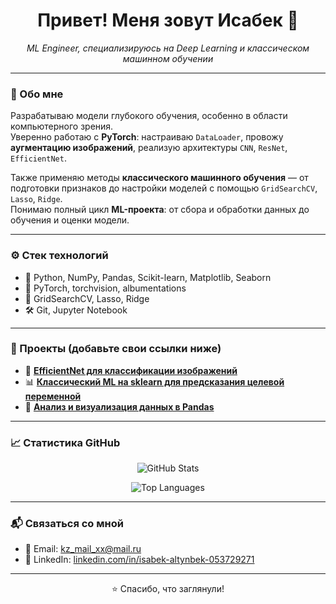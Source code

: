 <h1 align="center">Привет! Меня зовут Исабек 👋</h1>

<p align="center">
  <i>ML Engineer, специализируюсь на Deep Learning и классическом машинном обучении</i>
</p>

---

### 🧠 Обо мне

Разрабатываю модели глубокого обучения, особенно в области компьютерного зрения.  
Уверенно работаю с **PyTorch**: настраиваю `DataLoader`, провожу **аугментацию изображений**, реализую архитектуры `CNN`, `ResNet`, `EfficientNet`.

Также применяю методы **классического машинного обучения** — от подготовки признаков до настройки моделей с помощью `GridSearchCV`, `Lasso`, `Ridge`.  
Понимаю полный цикл **ML-проекта**: от сбора и обработки данных до обучения и оценки модели.

---

### ⚙️ Стек технологий

- 🐍 Python, NumPy, Pandas, Scikit-learn, Matplotlib, Seaborn  
- 🔬 PyTorch, torchvision, albumentations  
- 🧪 GridSearchCV, Lasso, Ridge  
- 🛠️ Git, Jupyter Notebook

---

### 📂 Проекты (добавьте свои ссылки ниже)

- 🧠 **[EfficientNet для классификации изображений](https://github.com/Isabek96/efficientnet-image-classification)**  
- 📊 **[Классический ML на sklearn для предсказания целевой переменной](https://github.com/Isabek96/sklearn-classification)**  
- 🚀 **[Анализ и визуализация данных в Pandas](https://github.com/Isabek96/data-analysis-pandas)**

---

### 📈 Статистика GitHub

<p align="center">
  <img src="https://github-readme-stats.vercel.app/api?username=Isabek96&show_icons=true&theme=github_dark" alt="GitHub Stats" />
</p>
<p align="center">
  <img src="https://github-readme-stats.vercel.app/api/top-langs/?username=Isabek96&layout=compact&theme=github_dark" alt="Top Languages" />
</p>

---

### 📬 Связаться со мной

- 📧 Email: kz_mail_xx@mail.ru  
- 💼 LinkedIn: [linkedin.com/in/isabek-altynbek-053729271](https://www.linkedin.com/in/isabek-altynbek-053729271/)

---

<p align="center">
  ⭐️ Спасибо, что заглянули!
</p>
